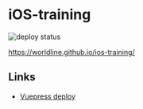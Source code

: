 # iOS-training

![deploy status](https://github.com/worldline/ios-training/actions/workflows/vuepress-deploy.yml/badge.svg)

https://worldline.github.io/ios-training/

## Links

- [Vuepress deploy](https://github.com/marketplace/actions/vuepress-deploy)
